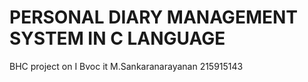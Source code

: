 # PERSONAL DIARY MANAGEMENT SYSTEM IN C LANGUAGE

BHC project on I Bvoc it 
M.Sankaranarayanan
215915143
